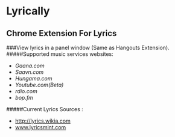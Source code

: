 # Lyrically
Chrome Extension For Lyrics
-----------
###View lyrics in a panel window (Same as Hangouts Extension).
#####Supported music services websites:
 * *Gaana.com*
 * *Saavn.com*
 * *Hungama.com*
 * *Youtube.com(Beta)*
 * *rdio.com*
 * *bop.fm*
 
 #####Current Lyrics Sources : 
 * http://lyrics.wikia.com
 * www.lyricsmint.com
